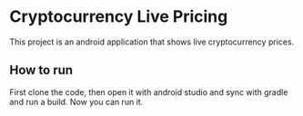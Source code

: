 # Cryptocurrency Live Pricing

This project is an android application that shows live cryptocurrency prices.

## How to run

First clone the code, then open it with android studio and sync with gradle and run a build. Now you can run it.

